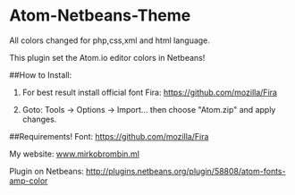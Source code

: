 # Atom-Netbeans-Theme
All colors changed for php,css,xml and html language. 

This plugin set the Atom.io editor colors in Netbeans!

##How to Install: 
1) For best result install official font Fira: https://github.com/mozilla/Fira

2) Goto: Tools -> Options -> Import... then choose "Atom.zip" and apply changes. 

##Requirements!
Font: https://github.com/mozilla/Fira

My website: www.mirkobrombin.ml

Plugin on Netbeans: http://plugins.netbeans.org/plugin/58808/atom-fonts-amp-color
